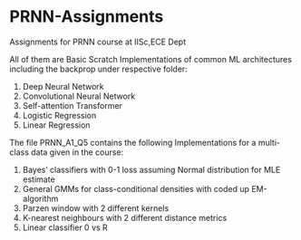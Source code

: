 # PRNN-Assignments
Assignments for PRNN course at IISc,ECE Dept

All of them are Basic Scratch Implementations of common ML architectures including the backprop under respective folder:
1) Deep Neural Network
2) Convolutional Neural Network
3) Self-attention Transformer
4) Logistic Regression
5) Linear Regression

The file PRNN_A1_Q5 contains the following Implementations for a multi-class data given in the course:
1) Bayes’ classifiers with 0-1 loss assuming Normal distribution for MLE estimate
2) General GMMs for class-conditional densities with coded up EM-algorithm
3) Parzen window with 2 different kernels
4) K-nearest neighbours with 2 different distance metrics
5) Linear classifier 0 vs R
